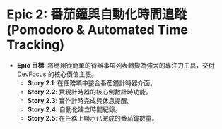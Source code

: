 # Epic 2: 番茄鐘與自動化時間追蹤 (Pomodoro & Automated Time Tracking)
* **Epic 目標**: 將應用從簡單的待辦事項列表轉變為強大的專注力工具，交付 DevFocus 的核心價值主張。
    * **Story 2.1**: 在任務項中整合番茄鐘計時器介面。
    * **Story 2.2**: 實現計時器的核心倒數計時功能。
    * **Story 2.3**: 實作計時完成與休息提醒。
    * **Story 2.4**: 自動化建立時間紀錄。
    * **Story 2.5**: 在任務上顯示已完成的番茄鐘數量。
